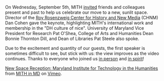On Wednesday, September 5th, MITH [invited](http://mith.umd.edu/research/dedication) friends and colleagues present and past to help us celebrate our move to a new, sunlit space. Director of the [Roy Rosenzweig Center for History and New Media](http://chnm.gmu.edu/) (CHNM) Dan Cohen gave the keynote, highlighting MITH's international work and membership in the "DH culture of nice". University of Maryland Vice President for Research Pat O'Shea, College of Arts and Humanities Dean Bonnie Thornton Dill, and Dean of Libraries Pat Steele also spoke.

Due to the excitement and quantity of our guests, the first speaker is sometimes difficult to see, but stick with us: the view improves as the video continues. Thanks to everyone who joined us [in person](https://secure.flickr.com/photos/18303158@N00/7944898270/in/pool-mith) and [in spirit](https://twitter.com/fraistat/status/243401261209251841)!

[New Space Reception: Maryland Institute for Technology in the Humanities](http://vimeo.com/48973729) from [MITH in MD](http://vimeo.com/mithinmd) on [Vimeo](http://vimeo.com).